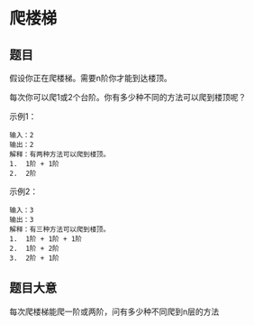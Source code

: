 # 爬楼梯

## 题目

假设你正在爬楼梯。需要n阶你才能到达楼顶。

每次你可以爬1或2个台阶。你有多少种不同的方法可以爬到楼顶呢？

示例1：

```
输入：2
输出：2
解释：有两种方法可以爬到楼顶。
1.  1阶 + 1阶
2.  2阶
```

示例2：

```
输入：3
输出：3
解释：有三种方法可以爬到楼顶。
1.  1阶 + 1阶 + 1阶
2.  1阶 + 2阶
3.  2阶 + 1阶
```

## 题目大意

每次爬楼梯能爬一阶或两阶，问有多少种不同爬到n层的方法